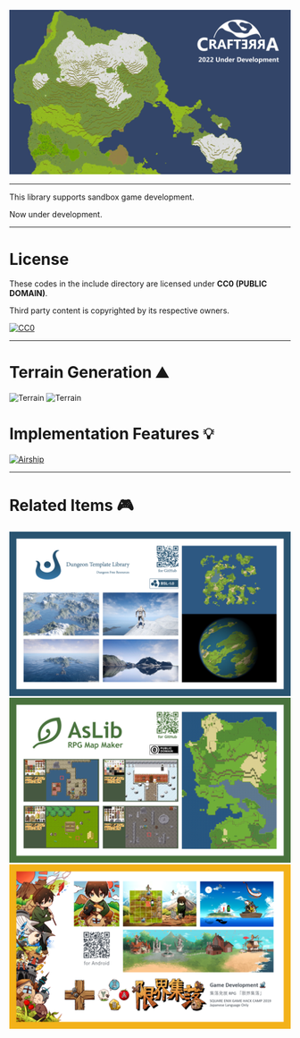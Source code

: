[![Crafterra](https://raw.githubusercontent.com/AsPJT/AsPJT/master/Picture/crafterra.png)](https://github.com/AsPJT/Crafterra/wiki)

---

This library supports sandbox game development.

Now under development.

---

# License

These codes in the include directory are licensed under **CC0 (PUBLIC DOMAIN)**.

Third party content is copyrighted by its respective owners.

[![CC0](https://mirrors.creativecommons.org/presskit/buttons/88x31/svg/cc-zero.svg "CC0")](http://creativecommons.org/publicdomain/zero/1.0/deed.en)

---

# Terrain Generation ⛰️

![Terrain](https://raw.githubusercontent.com/AsPJT/CrafterraPicture/main/Picture/TerrainGeneration/2022/0216/8px/14.png)
![Terrain](https://raw.githubusercontent.com/AsPJT/CrafterraPicture/main/Picture/TerrainGeneration/2022/0216/8px/20.png)

# Implementation Features 💡

[![Airship](https://raw.githubusercontent.com/AsPJT/CrafterraPicture/main/Picture/ActorMode/airship.gif)](https://github.com/AsPJT/Crafterra/wiki)

---

# Related Items 🎮

[![DTL](https://raw.githubusercontent.com/AsPJT/AsPJT/master/Picture/dungeon_template_library.png)](https://github.com/AsPJT/DungeonTemplateLibrary)
[![AsLib](https://raw.githubusercontent.com/AsPJT/AsPJT/master/Picture/aslib.png)](https://github.com/AsPJT/AsLib)
[![GenkaiSyuraku](https://raw.githubusercontent.com/AsPJT/AsPJT/master/Picture/genkai_syuraku.png)](https://github.com/AsPJT/GenkaiSyuraku)

